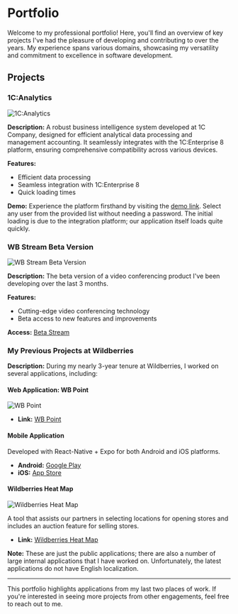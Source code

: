 # Portfolio

Welcome to my professional portfolio! Here, you'll find an overview of key projects I've had the pleasure of developing and contributing to over the years. My experience spans various domains, showcasing my versatility and commitment to excellence in software development.

## Projects

### 1C:Analytics

![1C:Analytics](https://analytics.demo.1c.ru/analytics/en_US/)

**Description:** A robust business intelligence system developed at 1C Company, designed for efficient analytical data processing and management accounting. It seamlessly integrates with the 1C:Enterprise 8 platform, ensuring comprehensive compatibility across various devices.

**Features:**
- Efficient data processing
- Seamless integration with 1C:Enterprise 8
- Quick loading times

**Demo:** Experience the platform firsthand by visiting the [demo link](https://analytics.demo.1c.ru/analytics/en_US/). Select any user from the provided list without needing a password. The initial loading is due to the integration platform; our application itself loads quite quickly.

### WB Stream Beta Version

![WB Stream Beta Version](https://beta-stream.wb.ru/)

**Description:** The beta version of a video conferencing product I've been developing over the last 3 months.

**Features:**
- Cutting-edge video conferencing technology
- Beta access to new features and improvements

**Access:** [Beta Stream](https://beta-stream.wb.ru/)

### My Previous Projects at Wildberries

**Description:** During my nearly 3-year tenure at Wildberries, I worked on several applications, including:

#### Web Application: WB Point

![WB Point](https://point.wb.ru/)

- **Link:** [WB Point](https://point.wb.ru/)

#### Mobile Application

Developed with React-Native + Expo for both Android and iOS platforms.

- **Android:** [Google Play](https://play.google.com/store/apps/details?id=com.wbextdelivery&hl=en_US)
- **iOS:** [App Store](https://apps.apple.com/ru/app/wb-point/id1528507238)

#### Wildberries Heat Map

![Wildberries Heat Map](https://pvz-stat-map.wildberries.ru/#9.43/54.6553/47.8766)

A tool that assists our partners in selecting locations for opening stores and includes an auction feature for selling stores.

- **Link:** [Wildberries Heat Map](https://pvz-stat-map.wildberries.ru/#9.43/54.6553/47.8766)

**Note:** These are just the public applications; there are also a number of large internal applications that I have worked on. Unfortunately, the latest applications do not have English localization.

---

This portfolio highlights applications from my last two places of work. If you're interested in seeing more projects from other engagements, feel free to reach out to me.


